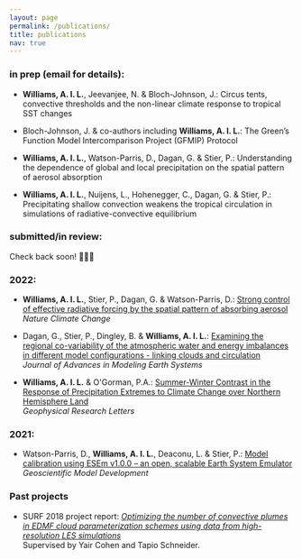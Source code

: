```yaml
---
layout: page
permalink: /publications/
title: publications
nav: true
---
```


### in prep (email for details): 

 - **Williams, A. I. L.**, Jeevanjee, N. & Bloch-Johnson, J.: Circus tents, convective thresholds and the non-linear climate response to tropical SST changes

 - Bloch-Johnson, J. & co-authors including **Williams, A. I. L.**: The Green’s Function Model Intercomparison Project (GFMIP) Protocol
 
 - **Williams, A. I. L.**, Watson-Parris, D., Dagan, G. & Stier, P.: Understanding the dependence of global and local precipitation on the spatial pattern of aerosol absorption

 - **Williams, A. I. L.**, Nuijens, L., Hohenegger, C., Dagan, G. & Stier, P.: Precipitating shallow convection weakens the tropical circulation in simulations of radiative-convective equilibrium

### submitted/in review:

Check back soon! 🤞🤞🤞
  
### 2022:
    
 - **Williams, A. I. L.**, Stier, P., Dagan, G. & Watson-Parris, D.: [Strong control of effective radiative forcing by the spatial pattern of absorbing aerosol](https://www.nature.com/articles/s41558-022-01415-4) \
    *Nature Climate Change*
    
 - Dagan, G., Stier, P., Dingley, B. & **Williams, A. I. L.**: [Examining the regional co-variability of the atmospheric water and energy imbalances in different model configurations - linking clouds and circulation](https://agupubs.onlinelibrary.wiley.com/doi/10.1029/2021MS002951?af=R) \
     *Journal of Advances in Modeling Earth Systems* 
   
 - **Williams, A. I. L.** & O'Gorman, P.A.: [Summer-Winter Contrast in the Response of Precipitation Extremes to Climate Change over Northern Hemisphere Land](https://agupubs.onlinelibrary.wiley.com/doi/10.1029/2021GL096531) \
    *Geophysical Research Letters* 
 
### 2021:
 
 - Watson-Parris, D., **Williams, A. I. L.**, Deaconu, L. & Stier, P.: [Model calibration using ESEm v1.0.0 – an open, scalable Earth System Emulator](https://gmd.copernicus.org/articles/14/7659/2021/gmd-14-7659-2021.html) \
    *Geoscientific Model Development* 

### Past projects

 - SURF 2018 project report: [*Optimizing the number of convective plumes in EDMF cloud parameterization schemes using data from high-resolution LES simulations*](https://andrewwilliams3142.github.io/assets/pdf/Optimizing_the_number_of_convective_plumes_in_EDMF_cloud_parameterization_schemes_using_data_from_high_resolution_LES_simulations.pdf) \
   Supervised by Yair Cohen and Tapio Schneider.
